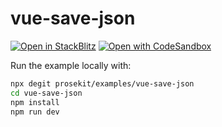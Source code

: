 # vue-save-json

[![Open in StackBlitz](https://developer.stackblitz.com/img/open_in_stackblitz.svg)](https://stackblitz.com/github/prosekit/examples/tree/master/vue-save-json)
[![Open with CodeSandbox](https://assets.codesandbox.io/github/button-edit-lime.svg)](https://codesandbox.io/p/sandbox/github/prosekit/examples/tree/master/vue-save-json)

Run the example locally with:

```bash
npx degit prosekit/examples/vue-save-json
cd vue-save-json
npm install
npm run dev
```
